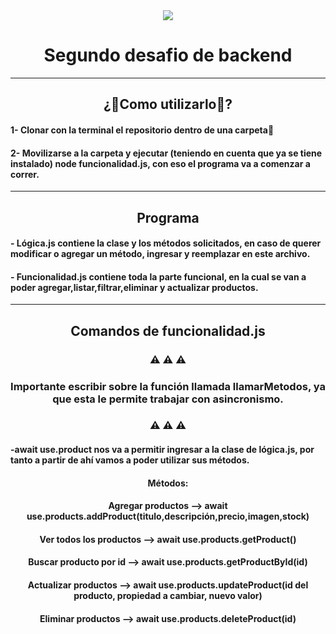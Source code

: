 <div align="center"><img src="https://i.giphy.com/media/qgQUggAC3Pfv687qPC/giphy.webp"></div>
<h1 align="center">Segundo desafio de backend</h1>
<hr>
<h2 align="center">¿📄Como utilizarlo📄?</h2>
<h4>1- Clonar con la terminal el repositorio dentro de una carpeta📂</h4>
<h4>2- Movilizarse a la carpeta y ejecutar (teniendo en cuenta que ya se tiene instalado) node funcionalidad.js, con eso el programa va a comenzar a correr.</h4>
<hr>
<h2 align="center">Programa</h2>
<h4>- Lógica.js contiene la clase y los métodos solicitados, en caso de querer modificar o agregar un método, ingresar y reemplazar en este archivo.</h4>
<h4>- Funcionalidad.js contiene toda la parte funcional, en la cual se van a poder agregar,listar,filtrar,eliminar y actualizar productos.</h4>
<hr>
<h2 align="center">Comandos de funcionalidad.js</h2>
<h3 align="center">⚠️ ⚠️ ⚠️</h3>
<h3 align="center">  Importante escribir sobre la función llamada llamarMetodos, ya que esta le permite trabajar con asincronismo.</h3>
<h3 align="center">⚠️ ⚠️ ⚠️</h3>
<h4>-await use.product nos va a permitir ingresar a la clase de lógica.js, por tanto a partir de ahí vamos a poder utilizar sus métodos.</h4>
<h4 align="center">Métodos:</h4>
<h4 align="center">Agregar productos --> await use.products.addProduct(titulo,descripción,precio,imagen,stock)</h4>
<h4 align="center">Ver todos los productos -->  await use.products.getProduct()</h4>
<h4 align="center">Buscar producto por id --> await use.products.getProductById(id)</h4>
<h4 align="center">Actualizar productos --> await use.products.updateProduct(id del producto, propiedad a cambiar, nuevo valor)</h4>
<h4 align="center">Eliminar productos --> await use.products.deleteProduct(id)</h4>
